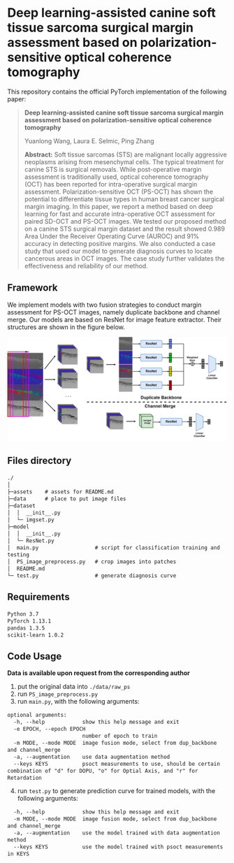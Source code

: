 # Deep learning-assisted canine soft tissue sarcoma surgical margin assessment based on polarization-sensitive optical coherence tomography

This repository contains the official PyTorch implementation of the following paper:

> **Deep learning-assisted canine soft tissue sarcoma surgical margin assessment based on polarization-sensitive optical coherence tomography**
> 
> Yuanlong Wang, Laura E. Selmic, Ping Zhang
>
> **Abstract:** Soft tissue sarcomas (STS) are malignant locally aggressive neoplasms arising from mesenchymal cells. The typical treatment for canine STS is surgical removals. While post-operative margin assessment is traditionally used, optical coherence tomography (OCT) has been reported for intra-operative surgical margin assessment. Polarization-sensitive OCT (PS-OCT) has shown the potential to differentiate tissue types in human breast cancer surgical margin imaging. In this paper, we report a method based on deep learning for fast and accurate intra-operative OCT assessment for paired SD-OCT and PS-OCT images. We tested our proposed method on a canine STS surgical margin dataset and the result showed 0.989 Area Under the Receiver Operating Curve (AUROC) and 91\% accuracy in detecting positive margins. We also conducted a case study that used our model to generate diagnosis curves to locate cancerous areas in OCT images. The case study further validates the effectiveness and reliability of our method.

## Framework

We implement models with two fusion strategies to conduct margin assessment for PS-OCT images, namely duplicate backbone and channel merge. Our models are based on ResNet for image feature extractor. Their structures are shown in the figure below.

![](./assets/model.png)

## Files directory

```
./
│
├─assets    # assets for README.md
├─data      # place to put image files
├─dataset
│  │  __init__.py
│  └─ imgset.py
├─model
│  │  __init__.py
│  └─ ResNet.py          
│  main.py                  # script for classification training and testing
│  PS_image_preprocess.py   # crop images into patches 
│  README.md
└─ test.py                  # generate diagnosis curve 
```

## Requirements
```
Python 3.7
PyTorch 1.13.1
pandas 1.3.5
scikit-learn 1.0.2
```

## Code Usage
**Data is available upon request from the corresponding author**

1. put the original data into `./data/raw_ps`
2. run `PS_image_preprocess.py`
3. run `main.py`, with the following arguments:
```
optional arguments:
  -h, --help            show this help message and exit
  -e EPOCH, --epoch EPOCH
                        number of epoch to train
  -m MODE, --mode MODE  image fusion mode, select from dup_backbone and channel_merge
  -a, --augmentation    use data augmentation method
  --keys KEYS           psoct measurements to use, should be certain combination of "d" for DOPU, "o" for Optial Axis, and "r" for Retardation
```
4. run `test.py` to generate prediction curve for trained models, with the following arguments:
```
  -h, --help            show this help message and exit
  -m MODE, --mode MODE  image fusion mode, select from dup_backbone and channel_merge
  -a, --augmentation    use the model trained with data augmentation method
  --keys KEYS           use the model trained with psoct measurements in KEYS
```